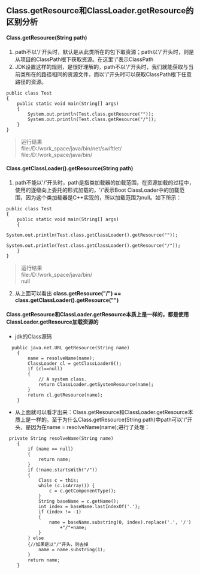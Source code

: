 ## Class.getResource和ClassLoader.getResource的区别分析

#### Class.getResource(String path)
1. path不以'/'开头时，默认是从此类所在的包下取资源；path以'/'开头时，则是从项目的ClassPath根下获取资源。在这里'/'表示ClassPath
2. JDK设置这样的规则，是很好理解的，path不以'/'开头时，我们就能获取与当前类所在的路径相同的资源文件，而以'/'开头时可以获取ClassPath根下任意路径的资源。
```
public class Test
{
    public static void main(String[] args)
    {
        System.out.println(Test.class.getResource(""));
        System.out.println(Test.class.getResource("/"));
    }
}
```
> 运行结果<br>
> file:/D:/work_space/java/bin/net/swiftlet/<br>
file:/D:/work_space/java/bin/

#### Class.getClassLoader().getResource(String path)
1. path不能以'/'开头时，path是指类加载器的加载范围，在资源加载的过程中，使用的逐级向上委托的形式加载的，'/'表示Boot ClassLoader中的加载范围，因为这个类加载器是C++实现的，所以加载范围为null。如下所示：
```
public class Test
{
    public static void main(String[] args)
    {
        System.out.println(Test.class.getClassLoader().getResource(""));
        System.out.println(Test.class.getClassLoader().getResource("/"));
    }
}
```
> 运行结果<br>
> file:/D:/work_space/java/bin/<br>
> null

2. 从上面可以看出 **class.getResource("/") == class.getClassLoader().getResource("")**

#### Class.getResource和ClassLoader.getResource本质上是一样的，都是使用ClassLoader.getResource加载资源的
* jdk的Class源码
```
  public java.net.URL getResource(String name)
    {
        name = resolveName(name);
        ClassLoader cl = getClassLoader0();
        if (cl==null)
        {
            // A system class.
            return ClassLoader.getSystemResource(name);
        }
        return cl.getResource(name);
    }
```
* 从上面就可以看才出来：Class.getResource和ClassLoader.getResource本质上是一样的。至于为什么Class.getResource(String path)中path可以'/'开头，是因为在name = resolveName(name);进行了处理：
```
 private String resolveName(String name)
    {
        if (name == null)
        {
            return name;
        }
        if (!name.startsWith("/"))
        {
            Class c = this;
            while (c.isArray()) {
                c = c.getComponentType();
            }
            String baseName = c.getName();
            int index = baseName.lastIndexOf('.');
            if (index != -1)
            {
                name = baseName.substring(0, index).replace('.', '/')
                    +"/"+name;
            }
        } else
        {//如果是以"/"开头，则去掉
            name = name.substring(1);
        }
        return name;
    }
```